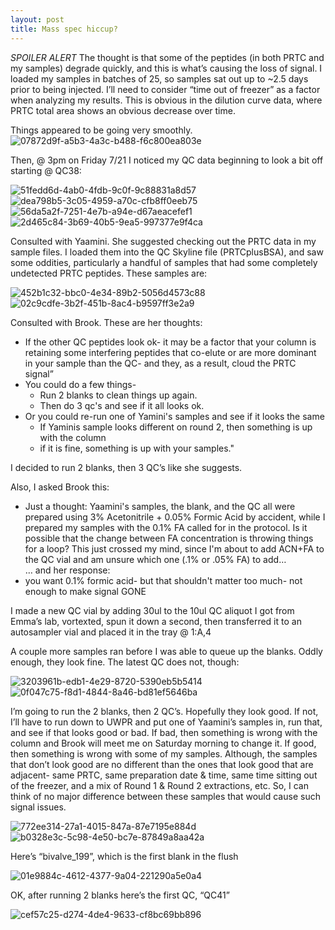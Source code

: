 ```yaml
---
layout: post
title: Mass spec hiccup?
---
```


_SPOILER ALERT_ The thought is that some of the peptides (in both PRTC and my samples) degrade quickly, and this is what’s causing the loss of signal.  I loaded my samples in batches of 25, so samples sat out up to ~2.5 days prior to being injected.  I’ll need to consider “time out of freezer” as a factor when analyzing my results. This is obvious in the dilution curve data, where PRTC total area shows an obvious decrease over time.

Things appeared to be going very smoothly. 
![07872d9f-a5b3-4a3c-b488-f6c800ea803e](https://user-images.githubusercontent.com/17264765/28847574-9f5586ba-76c4-11e7-8e03-b52d0d3ee4e5.png)

Then, @ 3pm on Friday 7/21 I noticed my QC data beginning to look a bit off starting @ QC38:

![51fedd6d-4ab0-4fdb-9c0f-9c88831a8d57](https://user-images.githubusercontent.com/17264765/28847578-a143dc7e-76c4-11e7-8898-b65acce9b82d.png)
![dea798b5-3c05-4959-a70c-cfb8ff0eeb75](https://user-images.githubusercontent.com/17264765/28847582-a33f81a4-76c4-11e7-90a6-1d3327c7a8f2.png)
![56da5a2f-7251-4e7b-a94e-d67aeacefef1](https://user-images.githubusercontent.com/17264765/28847583-a4958ad0-76c4-11e7-8ba9-ee4e8d76e81d.png)
![2d465c84-3b69-40b5-9ea5-997377e9f4ca](https://user-images.githubusercontent.com/17264765/28847584-a5f54118-76c4-11e7-9c3f-bdb442bd8b5c.png)

Consulted with Yaamini. She suggested checking out the PRTC data in my sample files. I loaded them into the QC Skyline file (PRTCplusBSA), and saw some oddities, particularly a handful of samples that had some completely undetected PRTC peptides.  These samples are: 

![452b1c32-bbc0-4e34-89b2-5056d4573c88](https://user-images.githubusercontent.com/17264765/28847585-a7b32434-76c4-11e7-84a1-3ae427e07c03.png)
![02c9cdfe-3b2f-451b-8ac4-b9597ff3e2a9](https://user-images.githubusercontent.com/17264765/28847589-aa3f09fc-76c4-11e7-89a6-ef72b71839a4.png)

Consulted with Brook. These are her thoughts:
* If the other QC peptides look ok- it may be a factor that your column is retaining some interfering peptides that co-elute or are more dominant in your sample than the QC- and they, as a result, cloud the PRTC signal” 
* You could do a few things- 
    * Run 2 blanks to clean things up again.
    * Then do 3 qc's and see if it all looks ok.
* Or you could re-run one of Yamini's samples and see if it looks the same
    * If Yaminis sample looks different on round 2, then something is up with the column
    * if it is fine, something is up with your samples."

I decided to run 2 blanks, then 3 QC’s like she suggests.

Also, I asked Brook this: 
* Just a thought: Yaamini's samples, the blank, and the QC all were prepared using 3% Acetonitrile + 0.05% Formic Acid by accident, while I prepared my samples with the 0.1% FA called for in the protocol. Is it possible that the change between FA concentration is throwing things for a loop? This just crossed my mind, since I'm about to add ACN+FA to the QC vial and am unsure which one (.1% or .05% FA) to add…  
… and her response: 
* you want 0.1% formic acid- but that shouldn't matter too much- not enough to make signal GONE

I made a new QC vial by adding 30ul to the 10ul QC aliquot I got from Emma’s lab, vortexted, spun it down a second, then transferred it to an autosampler vial and placed it in the tray @ 1:A,4 

A couple more samples ran before I was able to queue up the blanks.  Oddly enough, they look fine. The latest QC does not, though: 

![3203961b-edb1-4e29-8720-5390eb5b5414](https://user-images.githubusercontent.com/17264765/28847592-ac8cb2c2-76c4-11e7-8fb6-7851f2eca0c2.png)
![0f047c75-f8d1-4844-8a46-bd81ef5646ba](https://user-images.githubusercontent.com/17264765/28847600-aea58f66-76c4-11e7-8266-1e27c85ad43b.png)

I’m going to run the 2 blanks, then 2 QC’s. Hopefully they look good. If not, I’ll have to run down to UWPR and put one of Yaamini’s samples in, run that, and see if that looks good or bad. If bad, then something is wrong with the column and Brook will meet me on Saturday morning to change it. If good, then something is wrong with some of my samples.  Although, the samples that don’t look good are no different than the ones that look good that are adjacent- same PRTC, same preparation date & time, same time sitting out of the freezer, and a mix of Round 1 & Round 2 extractions, etc.  So, I can think of no major difference between these samples that would cause such signal issues. 

![772ee314-27a1-4015-847a-87e7195e884d](https://user-images.githubusercontent.com/17264765/28847602-b0a678d4-76c4-11e7-8064-3a813cd65caf.png)
![b0328e3c-5c98-4e50-bc7e-87849a8aa42a](https://user-images.githubusercontent.com/17264765/28847608-b3d2bcc0-76c4-11e7-991b-39d97ceecebc.png)

Here’s “bivalve_199”, which is the first blank in the flush 

![01e9884c-4612-4377-9a04-221290a5e0a4](https://user-images.githubusercontent.com/17264765/28847615-b6bce0b4-76c4-11e7-872d-56045378f8cd.png)


OK, after running 2 blanks here’s the first QC, “QC41”

![cef57c25-d274-4de4-9633-cf8bc69bb896](https://user-images.githubusercontent.com/17264765/28847618-b94cbfb6-76c4-11e7-9bf2-79c976ac3d15.png)




